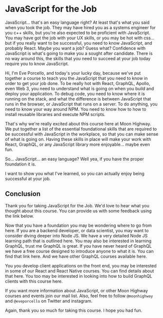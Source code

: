 # JavaScript for the Job

JavaScript... that's an easy language right? At least that's what you said when you took the job. They may have hired you as a systems engineer for you c++ skills, but you're also expected to be proficient with JavaScript. You may have got the job with your UX skills, or you may be hot with css... but if you really want to be successful, you need to know JavaScript, and probably React. Maybe you want a job? Guess what? Confidence with JavaScript is what's going to make you a sought after candidate. There is no way around this, the skills that you need to succeed at your job today require you to know JavaScript.

Hi, I'm Eve Porcello, and today's your lucky day, because we've put together a course to teach you the JavaScript that you need to know in order to get your job done. To be really hot with React, GraphQL, Apollo, even Web 3, you need to understand what is going on when you build and deploy your application. To debug code, you need to know where it is running on the stack, and what the difference is between JavaScript that runs in the browser, or JavaScript that runs on a server. To do anything, you need to know your way around NPM. You need to know how to how to install reusable libraries and execute NPM scripts.

That's why we're really excited about this course here at Moon Highway. We put together a list of the essential foundational skills that are required to be successful with JavaScript in the workplace, so that you can make sense of what is going on. Having these skills in place will make your work with React, GraphQL, or any JavaScript library more enjoyable... maybe even fun.

So... JavaScript... an easy language? Well yea, if you have the proper foundation it is.

I want to show you what I've learned, so you can actually enjoy being successful at your job.

## Conclusion

Thank you for taking JavaScript for the Job. We'd love to hear what you thought about this course. You can provide us with some feedback using the link below.

Now that you have a foundation you may be wondering where to go from here. If you are a backend developer, or data scientist, you may want to consider diving deeper into Node JS. We have a very detailed Node JS learning path that is outlined here. You may also be interested in learning GraphQL, trust me GraphQL is great. If you have never heard of GraphQL we have a free course designed to introduce anyone to what it is. You can find that link here. And we have other GraphQL courses available here.

You you develop client applications on the front end, you may be interested in some of our React and React Native courses. You can find details about that here. You too may be interested in looking into how to build GraphQL clients with this course here.

If you want more information about JavaScript, or other Moon Highway courses and events join our mail list. Also, feel free to follow `@moonhighway` and `@eveporcello` on Twitter and instagram.

Again, thank you so much for taking this course. I hope you had fun.
